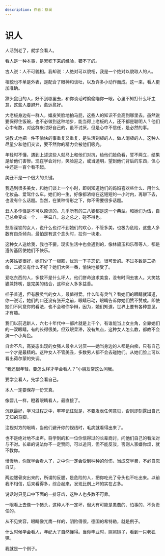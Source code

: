 ```yaml
---
description: 作者：蔡澜
---
```


# 识人

&#x20;       人活到老了，就学会看人。

&#x20;       看人是一种本事，是累积下来的经验，错不了的。

&#x20;       古人说：人不可貌相。我却说：人绝对可以貌相，我是一个绝对以貌取人的人。

&#x20;       相貌也不单是外表，是配合了眼神和谈吐，以及许多小动作而成。这一来，看人更加准确。

&#x20;       獐头鼠目的人，好不到哪里去，和你谈话时偷偷瞄你一眼，心里不知打什么坏主意，这些人要避开，愈远愈好。

&#x20;       大老板身边有一群人，嬉皮笑脸地拍马屁，这些人的知识不会高到哪里去。虽然说要保得住饭碗，也不必做到这种地步，能当得上老板的人，还不都是聪明人？他们心中有数，对这群来讨好自己的，虽不讨厌，但是心中不信任，是必然的事。

&#x20;       说教式地把一件不愉快的事重复又重复，是生活刻板的人，做人消极的人，这种人尽量少和他们交谈，要不然你的精力会被他们吸光。

&#x20;       年轻时不懂，遇到上述这些人就马上和他们对抗，给他们脸色看，誓不两立，结果是给他们害惨。现在学会对付，笑脸迎之，或当透明，望到他们背后的东西，但心中还是一百个看不起。

&#x20;       美丑不是一个很大的关键。

&#x20;       我遇到很多美女，和她们谈上一个小时，即刻知道她们的妈妈喜欢些什么、用什么化妆品、爱驾什么车。她们的一生，好像都浓缩在这短短的一小时内，再聊下去，也没有什么话题。当然，在某种情形之下，你不需要很多话题。

&#x20;       丑人多作怪是不可以原谅的。几乎所有的三八婆都是这一个典型。和她们为伍，自己总会变成一个，一字曰八，总之总之，碰不得也。

&#x20;       愁眉深锁的女人，说什么也讨不到她们的欢心，不管多美，也极为危险，这些人多数有自杀倾向，最怕是有这个念头时，拉你一块走。

&#x20;       这种女人送给我，我也不要。现实生活中也会遇到的，像林黛玉和乐蒂等人，都是遗传基因使她们不快乐。

&#x20;       大笑姑婆很好，她们少了一根筋，忧愁一下子忘记，很可爱的。不过多数是二奶命，二奶又有什么不好？她们大笑一番，愉快地接受了。

&#x20;       爱吃东西的人，多数不是什么坏人。他们拼命追求美食，没有时间去害人。大笑姑婆兼馋嘴，是完美的结合，这种女人多多益善。

&#x20;       样子普通，但有股灵气的女人，最值得爱。什么叫有灵气？看她们的眼睛就知道，你一说话，她们的口还没有张开之前，眼睛已动，眼睛告诉你她们赞不赞成。即使她们不同意你的看法，也不会和你争辩，因为，她们知道，世界上要有各种意见，才有趣。

&#x20;       我们以前选新人，六七十年代中一部片就是上千个，有谁能当上女主角，全靠她们的一双眼睛，有的长得很美，但双眼呆滞，没有焦点，这种女人怎么教，都教不会演一个小角色。

&#x20;       自命不凡，高姿态出现的女强人最令人讨厌――她当身边的人都是白痴，只有自己一个才是最精的。这种女人不管美丑，多数男人都不会去碰她们。从她们脸上可以看出荷尔蒙的失调。

&#x20;       “我还很年轻，要怎么样才学会看人？”小朋友常这么问我。

&#x20;       要学会看人，先学会看自己。

&#x20;       本人一定要保存一份天真。

&#x20;       像婴儿一样，瞪着眼睛看人，最直接了。

&#x20;       沉默最好，学习过程之中，牢牢记住就是，不要发表任何意见，否则即刻露出自己无知的马脚。

&#x20;       注视对方的眼睛，当他们避开你的视线时，毛病就看得出来了。

&#x20;       也不是绝对地不出声。将学到的和一位你信得过的长辈商讨，问他们自己的看法对与不对。长辈的说法你不一定赞同，可以追问，但不能反驳，否则人家嫌你烦，就不教你。

&#x20;       慢慢地，你就学会看人了，之中你一定会受到种种的创伤，当成交学费，不必自怨自艾。

&#x20;       两边腮骨突出来的，所谓的反腮，是危险的人，把你吃光了骨头也不吐出来。以前我不相信，后来看得多，综合起来，发现比例上坏的实在占多。

&#x20;       说话时只见口中下面的一排牙齿，这种人也多数不可靠。

&#x20;       一眼看上去像一个猪头，这种人不一定坏，但大有可能是愚蠢的、怕事的、不负责任的。

&#x20;       从不见笑容，眼睛像兀鹰一样的，阴险得很，德国的希特勒，就是例子。

&#x20;       什么时候学会看人，年纪大了自然懂得。当你毕业时，照照镜子，看到一只老狐狸。

&#x20;       我就是一个例子。
